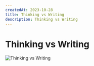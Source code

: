 ```yaml
---
createdAt: 2023-10-28
title: Thinking vs Writing
description: Thinking vs Writing
---
```


# Thinking vs Writing

![Thinking vs Writing](https://i.imgur.com/u96JSMM.png)